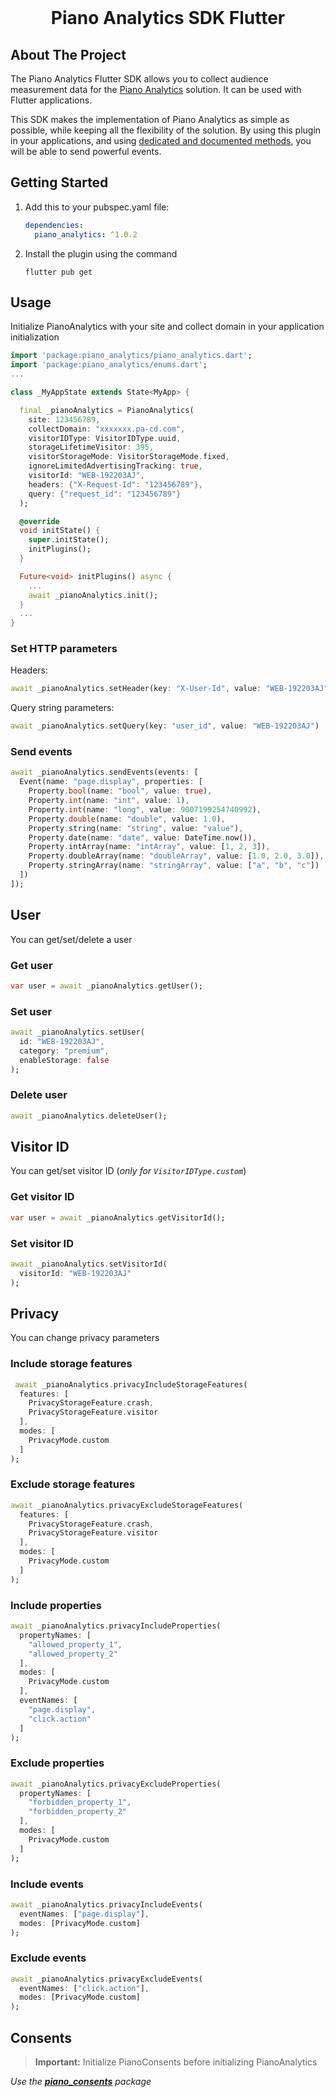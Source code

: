 <div id="top"></div>

<br />
<div align="center">
    <h1 align="center">Piano Analytics SDK Flutter</h1>
</div>

## About The Project

The Piano Analytics Flutter SDK allows you to collect audience measurement data for the [Piano Analytics](https://piano.io/product/analytics/) solution.
It can be used with Flutter applications.

This SDK makes the implementation of Piano Analytics as simple as possible, while keeping all the flexibility of the solution. By using this plugin in your applications, and using [dedicated and documented methods](https://developers.atinternet-solutions.com/piano-analytics/), you will be able to send powerful events.

## Getting Started

1. Add this to your pubspec.yaml file:
    ```yaml
    dependencies:
      piano_analytics: ^1.0.2
    ```

2. Install the plugin using the command
    ```
    flutter pub get
    ```

## Usage

Initialize PianoAnalytics with your site and collect domain in your application initialization
  ```dart
  import 'package:piano_analytics/piano_analytics.dart';
  import 'package:piano_analytics/enums.dart';
  ...

  class _MyAppState extends State<MyApp> {

    final _pianoAnalytics = PianoAnalytics(
      site: 123456789,
      collectDomain: "xxxxxxx.pa-cd.com",
      visitorIDType: VisitorIDType.uuid,
      storageLifetimeVisitor: 395,
      visitorStorageMode: VisitorStorageMode.fixed,
      ignoreLimitedAdvertisingTracking: true,
      visitorId: "WEB-192203AJ",
      headers: {"X-Request-Id": "123456789"},
      query: {"request_id": "123456789"}
    );

    @override
    void initState() {
      super.initState();
      initPlugins();
    }

    Future<void> initPlugins() async {
      ...
      await _pianoAnalytics.init();
    }
    ...
  }
  ```

### Set HTTP parameters

Headers:
```dart
await _pianoAnalytics.setHeader(key: "X-User-Id", value: "WEB-192203AJ")
```

Query string parameters:
```dart
await _pianoAnalytics.setQuery(key: "user_id", value: "WEB-192203AJ")
```

### Send events
  ```dart
  await _pianoAnalytics.sendEvents(events: [
    Event(name: "page.display", properties: [
      Property.bool(name: "bool", value: true),
      Property.int(name: "int", value: 1),
      Property.int(name: "long", value: 9007199254740992),
      Property.double(name: "double", value: 1.0),
      Property.string(name: "string", value: "value"),
      Property.date(name: "date", value: DateTime.now()),
      Property.intArray(name: "intArray", value: [1, 2, 3]),
      Property.doubleArray(name: "doubleArray", value: [1.0, 2.0, 3.0]),
      Property.stringArray(name: "stringArray", value: ["a", "b", "c"])
    ])
  ]);
  ```

## User
You can get/set/delete a user

### Get user
  ```dart
  var user = await _pianoAnalytics.getUser();
  ```

### Set user
  ```dart
  await _pianoAnalytics.setUser(
    id: "WEB-192203AJ",
    category: "premium",
    enableStorage: false
  );
  ```

### Delete user
  ```dart
  await _pianoAnalytics.deleteUser();
  ```

## Visitor ID
You can get/set visitor ID (*only for `VisitorIDType.custom`*)

### Get visitor ID
  ```dart
  var user = await _pianoAnalytics.getVisitorId();
  ```

### Set visitor ID
  ```dart
  await _pianoAnalytics.setVisitorId(
    visitorId: "WEB-192203AJ"
  );
  ```

## Privacy
You can change privacy parameters

### Include storage features
  ```dart
   await _pianoAnalytics.privacyIncludeStorageFeatures(
    features: [
      PrivacyStorageFeature.crash,
      PrivacyStorageFeature.visitor
    ],
    modes: [
      PrivacyMode.custom
    ]
  );
  ```

### Exclude storage features
  ```dart
  await _pianoAnalytics.privacyExcludeStorageFeatures(
    features: [
      PrivacyStorageFeature.crash,
      PrivacyStorageFeature.visitor
    ],
    modes: [
      PrivacyMode.custom
    ]
  );
  ```

### Include properties
  ```dart
  await _pianoAnalytics.privacyIncludeProperties(
    propertyNames: [
      "allowed_property_1",
      "allowed_property_2"
    ],
    modes: [
      PrivacyMode.custom
    ],
    eventNames: [
      "page.display",
      "click.action"
    ]
  );
  ```

### Exclude properties
  ```dart
  await _pianoAnalytics.privacyExcludeProperties(
    propertyNames: [
      "forbidden_property_1",
      "forbidden_property_2"
    ],
    modes: [
      PrivacyMode.custom
    ]
  );
  ```

### Include events
  ```dart
  await _pianoAnalytics.privacyIncludeEvents(
    eventNames: ["page.display"],
    modes: [PrivacyMode.custom]
  );
  ```

### Exclude events
  ```dart
  await _pianoAnalytics.privacyExcludeEvents(
    eventNames: ["click.action"],
    modes: [PrivacyMode.custom]
  );
  ```

## Consents

> **Important:** Initialize PianoConsents before initializing PianoAnalytics

*Use the **[piano_consents](https://pub.dev/packages/piano_consents)** package*